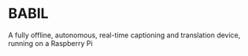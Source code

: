 # BABIL
A fully offline, autonomous, real-time captioning and translation device, running on a Raspberry Pi 

